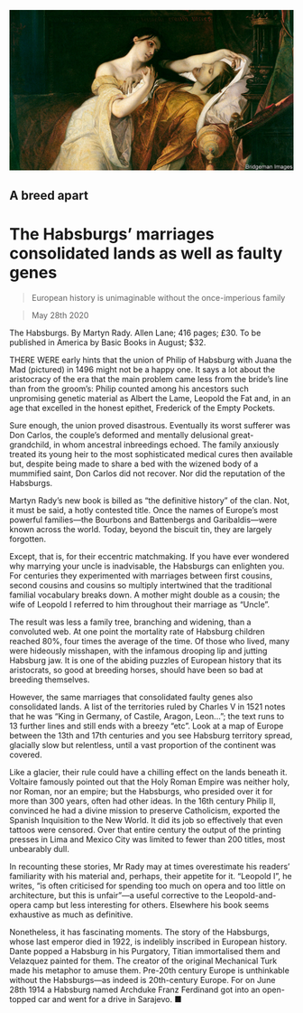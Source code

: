 ![](./images/20200530_BKP010_0.jpg)

## A breed apart

# The Habsburgs’ marriages consolidated lands as well as faulty genes

> European history is unimaginable without the once-imperious family

> May 28th 2020

The Habsburgs. By Martyn Rady. Allen Lane; 416 pages; £30. To be published in America by Basic Books in August; $32.

THERE WERE early hints that the union of Philip of Habsburg with Juana the Mad (pictured) in 1496 might not be a happy one. It says a lot about the aristocracy of the era that the main problem came less from the bride’s line than from the groom’s: Philip counted among his ancestors such unpromising genetic material as Albert the Lame, Leopold the Fat and, in an age that excelled in the honest epithet, Frederick of the Empty Pockets.

Sure enough, the union proved disastrous. Eventually its worst sufferer was Don Carlos, the couple’s deformed and mentally delusional great-grandchild, in whom ancestral inbreedings echoed. The family anxiously treated its young heir to the most sophisticated medical cures then available but, despite being made to share a bed with the wizened body of a mummified saint, Don Carlos did not recover. Nor did the reputation of the Habsburgs.

Martyn Rady’s new book is billed as “the definitive history” of the clan. Not, it must be said, a hotly contested title. Once the names of Europe’s most powerful families—the Bourbons and Battenbergs and Garibaldis—were known across the world. Today, beyond the biscuit tin, they are largely forgotten.

Except, that is, for their eccentric matchmaking. If you have ever wondered why marrying your uncle is inadvisable, the Habsburgs can enlighten you. For centuries they experimented with marriages between first cousins, second cousins and cousins so multiply intertwined that the traditional familial vocabulary breaks down. A mother might double as a cousin; the wife of Leopold I referred to him throughout their marriage as “Uncle”.

The result was less a family tree, branching and widening, than a convoluted web. At one point the mortality rate of Habsburg children reached 80%, four times the average of the time. Of those who lived, many were hideously misshapen, with the infamous drooping lip and jutting Habsburg jaw. It is one of the abiding puzzles of European history that its aristocrats, so good at breeding horses, should have been so bad at breeding themselves.

However, the same marriages that consolidated faulty genes also consolidated lands. A list of the territories ruled by Charles V in 1521 notes that he was “King in Germany, of Castile, Aragon, Leon...”; the text runs to 13 further lines and still ends with a breezy “etc”. Look at a map of Europe between the 13th and 17th centuries and you see Habsburg territory spread, glacially slow but relentless, until a vast proportion of the continent was covered.

Like a glacier, their rule could have a chilling effect on the lands beneath it. Voltaire famously pointed out that the Holy Roman Empire was neither holy, nor Roman, nor an empire; but the Habsburgs, who presided over it for more than 300 years, often had other ideas. In the 16th century Philip II, convinced he had a divine mission to preserve Catholicism, exported the Spanish Inquisition to the New World. It did its job so effectively that even tattoos were censored. Over that entire century the output of the printing presses in Lima and Mexico City was limited to fewer than 200 titles, most unbearably dull.

In recounting these stories, Mr Rady may at times overestimate his readers’ familiarity with his material and, perhaps, their appetite for it. “Leopold I”, he writes, “is often criticised for spending too much on opera and too little on architecture, but this is unfair”—a useful corrective to the Leopold-and-opera camp but less interesting for others. Elsewhere his book seems exhaustive as much as definitive.

Nonetheless, it has fascinating moments. The story of the Habsburgs, whose last emperor died in 1922, is indelibly inscribed in European history. Dante popped a Habsburg in his Purgatory, Titian immortalised them and Velazquez painted for them. The creator of the original Mechanical Turk made his metaphor to amuse them. Pre-20th century Europe is unthinkable without the Habsburgs—as indeed is 20th-century Europe. For on June 28th 1914 a Habsburg named Archduke Franz Ferdinand got into an open-topped car and went for a drive in Sarajevo. ■